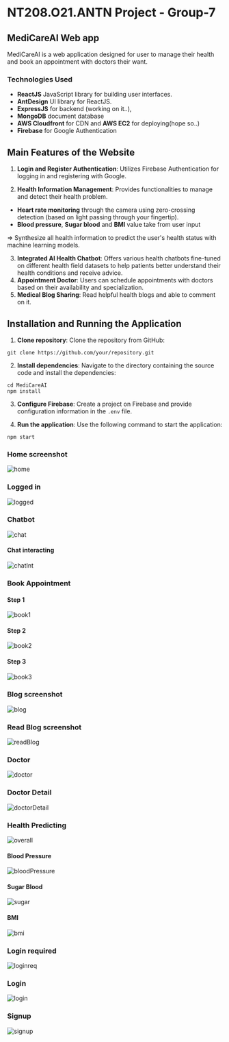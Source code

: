 # NT208.O21.ANTN Project - Group-7
## MediCareAI Web app 

MediCareAI is a web application designed for user to manage their health and book an appointment with doctors their want.  
### Technologies Used

- **ReactJS** JavaScript library for building user interfaces.
- **AntDesign**  UI library for ReactJS.
- **ExpressJS** for backend (working on it..),
- **MongoDB** document database
- **AWS Cloudfront** for CDN and **AWS EC2** for deploying(hope so..)
- **Firebase** for Google Authentication

## Main Features of the Website

1. **Login and Register Authentication**: Utilizes Firebase Authentication for logging in and registering with Google.

2. **Health Information Management**: Provides functionalities to manage and detect their health problem.
- **Heart rate monitoring**  through the camera using zero-crossing detection (based on light passing through your fingertip).
- **Blood pressure**, **Sugar blood** and **BMI** value take from user input  
  
=> Synthesize all health information to predict the user's health status with machine learning models.

3. **Integrated AI Health Chatbot**: Offers various health chatbots fine-tuned on different health field datasets to help patients better understand their health conditions and receive advice.
4. **Appointment Doctor**: Users can schedule appointments with doctors based on their availability and specialization.
5. **Medical Blog Sharing**: Read helpful health blogs and able to comment on it.

## Installation and Running the Application

1. **Clone repository**: Clone the repository from GitHub:
```
git clone https://github.com/your/repository.git
```


2. **Install dependencies**: Navigate to the directory containing the source code and install the dependencies:

```
cd MediCareAI
npm install
```

3. **Configure Firebase**: Create a project on Firebase and provide configuration information in the `.env` file.

4. **Run the application**: Use the following command to start the application:
```
npm start
```

### Home screenshot
![home](./public/home.png)
### Logged in
![logged](./public/logged-in.png)
### Chatbot
![chat](./public/chat.png)
#### Chat interacting
![chatInt](./public/chat-interact.png)
### Book Appointment
#### Step 1
![book1](./public/step1.png)
#### Step 2
![book2](./public/step2.png)
#### Step 3
![book3](./public/step3.png)
### Blog screenshot
![blog](./public/blog.png)
### Read Blog screenshot
![readBlog](./public/read-post.png)
### Doctor
![doctor](./public/doctor.png)
### Doctor Detail
![doctorDetail](./public/doctor-detail.png)
### Health Predicting
![overall](./public/overall-health.png)

#### Blood Pressure 
![bloodPressure](./public/blood-pressure.png)
#### Sugar Blood
![sugar](./public/sugar-blood.png)

#### BMI
![bmi](./public/bmi.png)

### Login required
![loginreq](./public/loginrequired.png)
### Login
![login](./public/login.png)
### Signup
![signup](./public/register.png)

